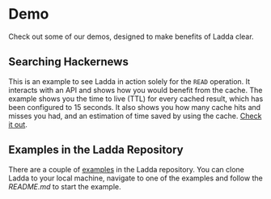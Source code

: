# Demo
Check out some of our demos, designed to make benefits of Ladda clear. 

## Searching Hackernews
This is an example to see Ladda in action solely for the `READ` operation. It interacts with an API and shows how you would benefit from the cache. The example shows you the time to live (TTL) for every cached result, which has been configured to 15 seconds. It also shows you how many cache hits and misses you had, and an estimation of time saved by using the cache. [Check it out](https://rwieruch.github.io/ladda-react-example/).

## Examples in the Ladda Repository
There are a couple of [examples](https://github.com/petercrona/ladda/tree/master/examples) in the Ladda repository. You can clone Ladda to your local machine, navigate to one of the examples and follow the *README.md* to start the example.

